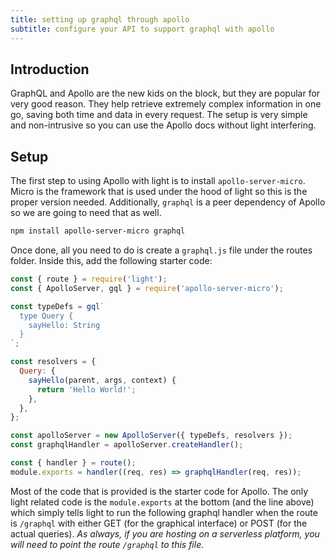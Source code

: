 ```yaml
---
title: setting up graphql through apollo
subtitle: configure your API to support graphql with apollo
---
```


## Introduction

GraphQL and Apollo are the new kids on the block, but they are popular for very good reason. They help retrieve extremely complex information in one go, saving both time and data in every request. The setup is very simple and non-intrusive so you can use the Apollo docs without light interfering.

## Setup

The first step to using Apollo with light is to install `apollo-server-micro`. Micro is the framework that is used under the hood of light so this is the proper version needed. Additionally, `graphql` is a peer dependency of Apollo so we are going to need that as well.

```bash
npm install apollo-server-micro graphql
```

Once done, all you need to do is create a `graphql.js` file under the routes folder. Inside this, add the following starter code:

```js
const { route } = require('light');
const { ApolloServer, gql } = require('apollo-server-micro');

const typeDefs = gql`
  type Query {
    sayHello: String
  }
`;

const resolvers = {
  Query: {
    sayHello(parent, args, context) {
      return 'Hello World!';
    },
  },
};

const apolloServer = new ApolloServer({ typeDefs, resolvers });
const graphqlHandler = apolloServer.createHandler();

const { handler } = route();
module.exports = handler((req, res) => graphqlHandler(req, res));
```

Most of the code that is provided is the starter code for Apollo. The only light related code is the `module.exports` at the bottom (and the line above) which simply tells light to run the following graphql handler when the route is `/graphql` with either GET (for the graphical interface) or POST (for the actual queries). *As always, if you are hosting on a serverless platform, you will need to point the route `/graphql` to this file.*
